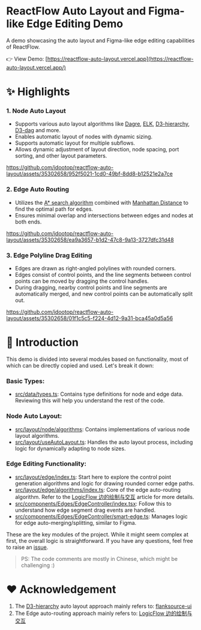 # ReactFlow Auto Layout and Figma-like Edge Editing Demo

A demo showcasing the auto layout and Figma-like edge editing capabilities of ReactFlow.

👉 View Demo: [https://reactflow-auto-layout.vercel.app](https://reactflow-auto-layout.vercel.app/)

# ✨ Highlights

### 1. Node Auto Layout

- Supports various auto layout algorithms like [Dagre](https://github.com/dagrejs/dagre), [ELK](https://github.com/kieler/elkjs), [D3-hierarchy](https://github.com/d3/d3-hierarchy), [D3-dag](https://github.com/erikbrinkman/d3-dag) and more.
- Enables automatic layout of nodes with dynamic sizing.
- Supports automatic layout for multiple subflows.
- Allows dynamic adjustment of layout direction, node spacing, port sorting, and other layout parameters.

https://github.com/idootop/reactflow-auto-layout/assets/35302658/952f5021-1cd0-49bf-8dd8-b12521e2a7ce

### 2. Edge Auto Routing

- Utilizes the [A\* search algorithm](https://en.wikipedia.org/wiki/A*_search_algorithm) combined with [Manhattan Distance](https://simple.wikipedia.org/wiki/Manhattan_distance) to find the optimal path for edges.
- Ensures minimal overlap and intersections between edges and nodes at both ends.

https://github.com/idootop/reactflow-auto-layout/assets/35302658/ea9a3657-b1d2-47c8-9a13-3727dfc31d48

### 3. Edge Polyline Drag Editing

- Edges are drawn as right-angled polylines with rounded corners.
- Edges consist of control points, and the line segments between control points can be moved by dragging the control handles.
- During dragging, nearby control points and line segments are automatically merged, and new control points can be automatically split out.

https://github.com/idootop/reactflow-auto-layout/assets/35302658/01f1c5c5-f224-4d12-9a31-bca45a0d5a56

# 🌲 Introduction

This demo is divided into several modules based on functionality, most of which can be directly copied and used. Let's break it down:

### Basic Types:

- [src/data/types.ts](./src/data/types.ts): Contains type definitions for node and edge data. Reviewing this will help you understand the rest of the code.

### Node Auto Layout:

- [src/layout/node/algorithms](./src/layout/node/algorithms): Contains implementations of various node layout algorithms.
- [src/layout/useAutoLayout.ts](./src/layout/useAutoLayout.ts): Handles the auto layout process, including logic for dynamically adapting to node sizes.

### Edge Editing Functionality:

- [src/layout/edge/index.ts](./src/layout/edge/index.ts): Start here to explore the control point generation algorithms and logic for drawing rounded corner edge paths.
- [src/layout/edge/algorithms/index.ts](./src/layout/edge/algorithms/index.ts): Core of the edge auto-routing algorithm. Refer to the [LogicFlow 边的绘制与交互](https://juejin.cn/post/6942727734518874142) article for more details.
- [src/components/Edges/EdgeController/index.tsx](./src/components/Edges/EdgeController/index.tsx): Follow this to understand how edge segment drag events are handled.
- [src/components/Edges/EdgeController/smart-edge.ts](./src/components/Edges/EdgeController/smart-edge.ts): Manages logic for edge auto-merging/splitting, similar to Figma.

These are the key modules of the project. While it might seem complex at first, the overall logic is straightforward. If you have any questions, feel free to raise an [issue](https://github.com/idootop/reactflow-auto-layout/issues).

> PS: The code comments are mostly in Chinese, which might be challenging :)

# ❤️ Acknowledgement

1. The [D3-hierarchy](https://github.com/d3/d3-hierarchy) auto layout approach mainly refers to: [flanksource-ui](https://github.com/flanksource/flanksource-ui/blob/75b35591d3bbc7d446fa326d0ca7536790f38d88/src/ui/Graphs/Layouts/algorithms/d3-hierarchy.ts)
2. The Edge auto-routing approach mainly refers to: [LogicFlow 边的绘制与交互](https://juejin.cn/post/6942727734518874142)
